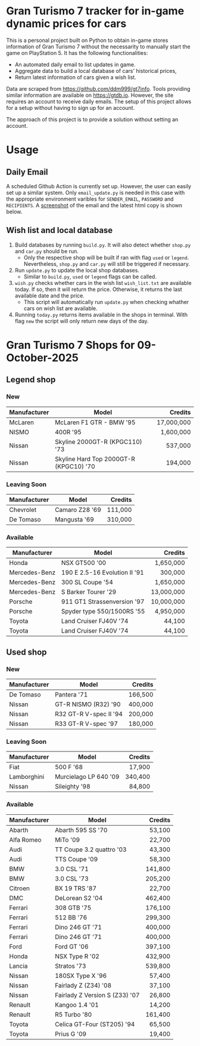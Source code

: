 # Gran Turismo 7 tracker for in-game dynamic prices for cars

This is a personal project built on Python to obtain in-game stores information of Gran Turismo 7 without the necessarity to manually start the game on PlayStation 5. It has the following functionalities:

- An automated daily email to list updates in game.
- Aggregate data to build a local database of cars' historical prices,
- Return latest information of cars given a wish list.

Data are scraped from https://github.com/ddm999/gt7info. Tools providing similar information are available on https://gtdb.io. However, the site requires an account to receive daily emails. The setup of this project allows for a setup without having to sign up for an account.

The approach of this project is to provide a solution without setting an account.

# Usage

## Daily Email

A scheduled Github Action is currently set up. However, the user can easily set up a similar system. Only `email_update.py` is needed in this case with the appropriate environment varibles for `SENDER_EMAIL`, `PASSWORD` and `RECIPIENTS`. A [screenshot](https://raw.githubusercontent.com/marcohoucheng/Gran-Turismo-7-Price-Tracker/main/data/email_screenshot.png) of the email and the latest html copy is shown below.

## Wish list and local database

1. Build databases by running `build.py`. It will also detect whether `shop.py` and `car.py` should be run.
    - Only the respective shop will be built if ran with flag `used` or `legend`. Nevertheless, `shop.py` and `car.py` will still be triggered if necessary.
2. Run `update.py` to update the local shop databases.
    - Similar to `build.py`, `used` or `legend` flags can be called.
3. `wish.py` checks whether cars in the wish list `wish_list.txt` are available today. If so, then it will return the price. Otherwise, it returns the last available date and the price.
    - This script will automatically run `update.py` when checking whather cars on wish list are available.
4. Running `today.py` returns items available in the shops in terminal. With flag `new` the script will only return new days of the day.


# Gran Turismo 7 Shops for 09-October-2025



## Legend shop

### New
 | Manufacturer | Model | Credits |
 | --- | --- | --: |
|McLaren|McLaren F1 GTR - BMW '95|17,000,000|
|NISMO|400R '95|1,600,000|
|Nissan|Skyline 2000GT-R (KPGC110) '73|537,000|
|Nissan|Skyline Hard Top 2000GT-R (KPGC10) '70|194,000|

### Leaving Soon
 | Manufacturer | Model | Credits |
 | --- | --- | --: |
|Chevrolet|Camaro Z28 '69|111,000|
|De Tomaso|Mangusta '69|310,000|

### Available
 | Manufacturer | Model | Credits |
 | --- | --- | --: |
|Honda|NSX GT500 '00|1,650,000|
|Mercedes-Benz|190 E 2.5-16 Evolution II '91|300,000|
|Mercedes-Benz|300 SL Coupe '54|1,650,000|
|Mercedes-Benz|S Barker Tourer '29|13,000,000|
|Porsche|911 GT1 Strassenversion '97|10,000,000|
|Porsche|Spyder type 550/1500RS '55|4,950,000|
|Toyota|Land Cruiser FJ40V '74|44,100|
|Toyota|Land Cruiser FJ40V '74|44,100|


## Used shop

### New
 | Manufacturer | Model | Credits |
 | --- | --- | --: |
|De Tomaso|Pantera '71|166,500|
|Nissan|GT-R NISMO (R32) '90|400,000|
|Nissan|R32 GT-R V-spec II '94|200,000|
|Nissan|R33 GT-R V-spec '97|180,000|

### Leaving Soon
 | Manufacturer | Model | Credits |
 | --- | --- | --: |
|Fiat|500 F '68|17,900|
|Lamborghini|Murcielago LP 640 '09|340,400|
|Nissan|Sileighty '98|84,800|

### Available
 | Manufacturer | Model | Credits |
 | --- | --- | --: |
|Abarth|Abarth 595 SS '70|53,100|
|Alfa Romeo|MiTo '09|22,700|
|Audi|TT Coupe 3.2 quattro '03|43,300|
|Audi|TTS Coupe '09|58,300|
|BMW|3.0 CSL '71|141,800|
|BMW|3.0 CSL '73|205,200|
|Citroen|BX 19 TRS '87|22,700|
|DMC|DeLorean S2 '04|462,400|
|Ferrari|308 GTB '75|176,100|
|Ferrari|512 BB '76|299,300|
|Ferrari|Dino 246 GT '71|400,000|
|Ferrari|Dino 246 GT '71|400,000|
|Ford|Ford GT '06|397,100|
|Honda|NSX Type R '02|432,900|
|Lancia|Stratos '73|539,800|
|Nissan|180SX Type X '96|57,400|
|Nissan|Fairlady Z (Z34) '08|37,100|
|Nissan|Fairlady Z Version S (Z33) '07|26,800|
|Renault|Kangoo 1.4 '01|14,200|
|Renault|R5 Turbo '80|161,400|
|Toyota|Celica GT-Four (ST205) '94|65,500|
|Toyota|Prius G '09|19,400|
